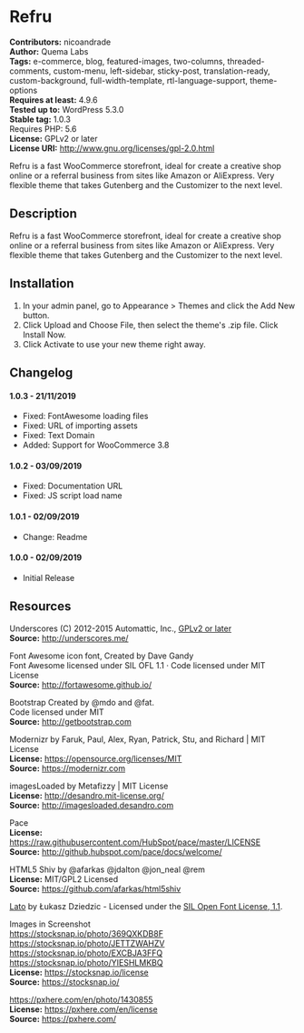 # Refru 
**Contributors:** nicoandrade  
**Author:** Quema Labs  
**Tags:** e-commerce, blog, featured-images, two-columns, threaded-comments, custom-menu, left-sidebar, sticky-post, translation-ready, custom-background, full-width-template, rtl-language-support, theme-options  
**Requires at least:** 4.9.6  
**Tested up to:** WordPress 5.3.0  
**Stable tag:** 1.0.3  
Requires PHP: 5.6  
**License:** GPLv2 or later  
**License URI:** http://www.gnu.org/licenses/gpl-2.0.html  

Refru is a fast WooCommerce storefront, ideal for create a creative shop online or a referral business from sites like Amazon or AliExpress. Very flexible theme that takes Gutenberg and the Customizer to the next level.


## Description 
Refru is a fast WooCommerce storefront, ideal for create a creative shop online or a referral business from sites like Amazon or AliExpress. Very flexible theme that takes Gutenberg and the Customizer to the next level.


## Installation 
1. In your admin panel, go to Appearance > Themes and click the Add New button.
2. Click Upload and Choose File, then select the theme's .zip file. Click Install Now.
3. Click Activate to use your new theme right away.


## Changelog 

#### 1.0.3 - 21/11/2019 
* Fixed: FontAwesome loading files
* Fixed: URL of importing assets
* Fixed: Text Domain
* Added: Support for WooCommerce 3.8

#### 1.0.2 - 03/09/2019 
* Fixed: Documentation URL
* Fixed: JS script load name

#### 1.0.1 - 02/09/2019 
* Change: Readme

#### 1.0.0 - 02/09/2019 
* Initial Release


## Resources 
Underscores 
(C) 2012-2015 Automattic, Inc., [GPLv2 or later](https://www.gnu.org/licenses/gpl-2.0.html)  
**Source:** http://underscores.me/  

Font Awesome icon font, Created by Dave Gandy  
Font Awesome licensed under SIL OFL 1.1 · Code licensed under MIT License  
**Source:** http://fortawesome.github.io/  

Bootstrap Created by @mdo and @fat.  
Code licensed under MIT  
**Source:** http://getbootstrap.com  

Modernizr by Faruk, Paul, Alex, Ryan, Patrick, Stu, and Richard | MIT License  
**License:** https://opensource.org/licenses/MIT  
**Source:** https://modernizr.com  

imagesLoaded by Metafizzy | MIT License  
**License:** http://desandro.mit-license.org/  
**Source:** http://imagesloaded.desandro.com  

Pace  
**License:** https://raw.githubusercontent.com/HubSpot/pace/master/LICENSE  
**Source:** http://github.hubspot.com/pace/docs/welcome/  

HTML5 Shiv by @afarkas @jdalton @jon_neal @rem  
**License:** MIT/GPL2 Licensed  
**Source:** https://github.com/afarkas/html5shiv  

[Lato](https://fonts.google.com/specimen/Lato) by Łukasz Dziedzic - Licensed under the [SIL Open Font License, 1.1](http://scripts.sil.org/OFL).  

Images in Screenshot  
https://stocksnap.io/photo/369QXKDB8F  
https://stocksnap.io/photo/JETTZWAHZV  
https://stocksnap.io/photo/EXCBJA3FFQ  
https://stocksnap.io/photo/YIESHLMKBQ  
**License:** https://stocksnap.io/license  
**Source:** https://stocksnap.io/  

https://pxhere.com/en/photo/1430855  
**License:** https://pxhere.com/en/license  
**Source:** https://pxhere.com/  
